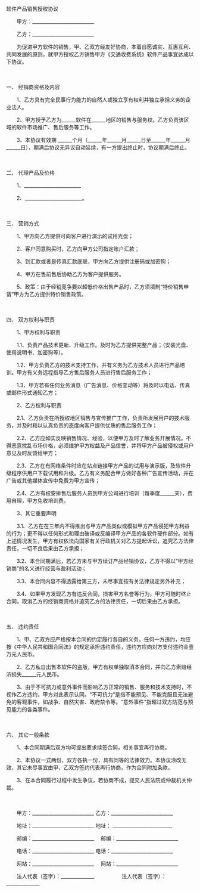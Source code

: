 



软件产品销售授权协议



 

　　甲方：__________________________

　　乙方：__________________________　　

　　为促进甲方软件的销售，甲、乙双方经友好协商，本着自愿诚实、互惠互利、共同发展的原则，就甲方授权乙方销售甲方《交通收费系统》软件产品事宜达成以下协议。

　　

一、
经销商资格及内容　　

　　1、乙方具有完全民事行为能力的自然人或独立享有权利并独立承担义务的企业法人。

　　2、甲方授予乙方为______软件在______地区的销售与服务权。乙方负责该区域的软件市场推广、售后服务等工作。

　　3、本协议有效期 ______个月（______年______月______日至______年______月______日），期满后协议无异议自动延续，有一方提出终止时，协议期满后终止。

　　

二、
代理产品及价格　　

　　1、________________________

　　2、________________________。

　　

三、
营销方式　　

　　1、甲方向乙方提供可向客户进行演示的试用光盘；

　　2、客户同意购买时，乙方向甲方公司指定账户汇款；

　　3、到汇款或者是传真汇款底联，甲方向乙方提供注册码或加密狗；

　　4、甲方在售前售后协助乙方为客户提供服务。

　　5、政策：由于经销竞争要以超低价格出售产品时，乙方须填制“特价销售申请”甲方为乙方提供特价销售政策。

　　

四、
双方权利与职责　　

　　1、甲方权利与职责　　

　　1.1、负责产品技术更新、升级工作。及时为乙方提供完整产品；（安装光盘、使用说明书、加密狗等）。

　　1.2、甲方负责乙方的技术支持工作，并有义务为乙方技术人员进行产品培训。甲方有义务远程指导乙方售后服务人员进行售后服务工作；

　　1.3、甲方若有任何业务消息（广告消息、价格变动等）将及时以电话、传真或邮件形式通知乙方；　　

　　2、乙方权利与职责　　

　　2.1、乙方负责在所授权地区销售与宣传推广工作，负责所发展用户的技术服务，并及时和以认真负责的态度向客户提供优质的售后服务工作；

　　2.2、乙方应如实反映销售情况、经验，以便甲方及时了解业务开展情况。不得恶意扰乱市场价格，必须维护甲方权益及产品信誉，并将甲方产品被侵权或用户意见及时反馈给甲方；

　　2.3、乙方在有网络条件时应在站点链接甲方产品的试用与演示版，及软件升级程序供用户下载试用和升级。乙方有义务配合甲方做好各种广告宣传活动，并在广告或其他媒体宣传中免费为甲方宣传；

　　2.4、乙方有权安排售后服务人员到甲方公司进行培训（每季度______天），费用自理，甲方免收培训费。　　

　　3、其它重要声明　　

　　3.1、乙方在在三年内不得推出与甲方产品类似或模拟甲方产品侵犯甲方利益的行为；更不得以任何形式和理由破译或反编译甲方产品的各软件硬件部分。如有上述情况发生，甲方有权依法向国家有关行政机关对乙方提起诉讼，追究乙方法律责任，一切不良后果由乙方承担；

　　3.2、本合同期满后，若乙方未与甲方续订产品经销协议，乙方不得以“甲方经销商”的名义进行经营与盈利活动；

　　3.3、本合同内容不得透露给第三方，未尽事宜按有关法律规定另外补充；

　　3.4、如果甲方发现乙方有违反合同，损害甲方名誉等行为，甲方可随时终止合同，取消乙方的经销商资格并追究乙方的法律责任，一切后果由乙方承担。

　　

五、
违约责任　　

　　1、甲、乙双方应严格按本合同的约定履行各自的义务，任何一方违约，均应按《中华人民共和国合同法》的规定承担违约责任，违约方应向对方支付违约金壹万元人民币。

　　2、乙方私自出售本软件的盗版，甲方有权单独取消本合同，并向乙方索赔经济损失______元人民币。

　　3、由于不可抗力或意外事件而影响乙方正常的销售、服务和技术支持时，不视作乙方违约，甲方对此表示认同。“不可抗力”是指不能预见、不能克服且无法避免的客观事件，如战争、自然灾害、政府禁令等。“意外事件”指超过双方防范与预见能力的各类事件。

　　

六、
其它一般条款　　

　　1、本合同期满后双方均可提出要求续签合同，相关事宜再行协商。

　　2、本协议一式两份，双方各执一份，具有同等的法律效力。本协议涂改无效，其它未尽事宜由甲、乙双方签约代表再行协商，作为合同附加条款。

　　3、在本合同履行过程中发生争议，若协商不成，提交人民法院或仲裁机关仲裁。　　

　　

　　甲方：__________________________ 乙方：__________________________　　

　　地址：__________________________ 地址： _________________________　　

　　邮编：__________________________　 邮编：__________________________　　

　　电话：__________________________ 电话：__________________________　　

　　网站：__________________________　 网站：__________________________　　

　　法人代表（签字）：______________　　　　　 法人代表（签字）：______________

　　
